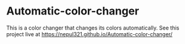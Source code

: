 # Automatic-color-changer
This is a color changer that changes its colors automatically.
See this project live at https://nepul321.github.io/Automatic-color-changer/
